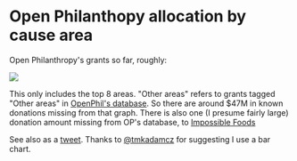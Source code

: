 Open Philanthopy allocation by cause area
===========================================

Open Philanthropy's grants so far, roughly:

![](https://i.imgur.com/PwBI0rk.png)

This only includes the top 8 areas. "Other areas" refers to grants tagged "Other areas" in [OpenPhil's database](https://openphilanthropy.org/giving/grants). So there are around $47M in known donations missing from that graph. There is also one (I presume fairly large) donation amount missing from OP's database, to [Impossible Foods](https://openphilanthropy.org/focus/us-policy/farm-animal-welfare/impossible-foods)

See also as a [tweet](https://twitter.com/NunoSempere/status/1511793413187846159). Thanks to [@tmkadamcz](https://twitter.com/tmkadamcz) for suggesting I use a bar chart.
